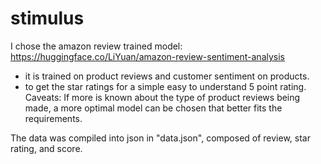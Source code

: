 # stimulus
I chose the amazon review trained model: https://huggingface.co/LiYuan/amazon-review-sentiment-analysis
- it is trained on product reviews and customer sentiment on products.
- to get the star ratings for a simple easy to understand 5 point rating.
Caveats: If more is known about the type of product reviews being made, a more optimal model can be chosen that better fits the requirements.


The data was compiled into json in "data.json", composed of review, star rating, and score.

